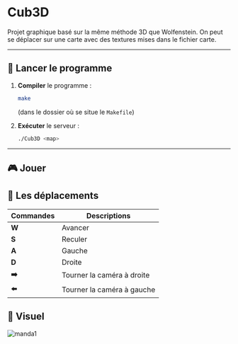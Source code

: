 # Cub3D

Projet graphique basé sur la même méthode 3D que Wolfenstein. On peut se déplacer sur une carte avec des textures mises dans le fichier carte.

---

## 🚀 Lancer le programme

1. **Compiler** le programme :
   ```bash
   make
   ```
   (dans le dossier où se situe le `Makefile`)

2. **Exécuter** le serveur :
   ```bash
   ./Cub3D <map>
   ```

---

## 🎮 Jouer
## 📝 Les déplacements

| Commandes | Descriptions |
|-----------|-------------|
|   **W**   |   Avancer   |
|   **S**   |   Reculer   |
|   **A**   |   Gauche    |
|   **D**   |   Droite    |
|  **➡️**   | Tourner la caméra à droite |
|  **⬅️**   | Tourner la caméra à gauche |

## 🎥 Visuel

![manda1](https://github.com/user-attachments/assets/c67da25d-b0cd-4171-88e8-da296d184be5)
